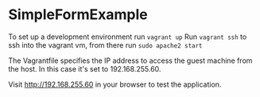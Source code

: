 # SimpleFormExample

To set up a development environment run `vagrant up`
Run `vagrant ssh` to ssh into the vagrant vm, from there run `sudo apache2 start`

The Vagrantfile specifies the IP address to access the guest machine from the host.
In this case it's set to 192.168.255.60.

Visit http://192.168.255.60 in your browser to test the application.
